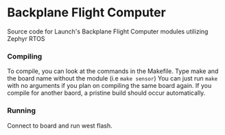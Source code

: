 # Backplane Flight Computer
Source code for Launch's Backplane Flight Computer modules utilizing Zephyr RTOS

### Compiling
To compile, you can look at the commands in the Makefile. Type make and the board name without the module (i.e `make sensor`)
You can just run `make` with no arguments if you plan on compiling the same board again. If you compile for another baord, 
a pristine build should occur automatically.

### Running
Connect to board and run west flash.


